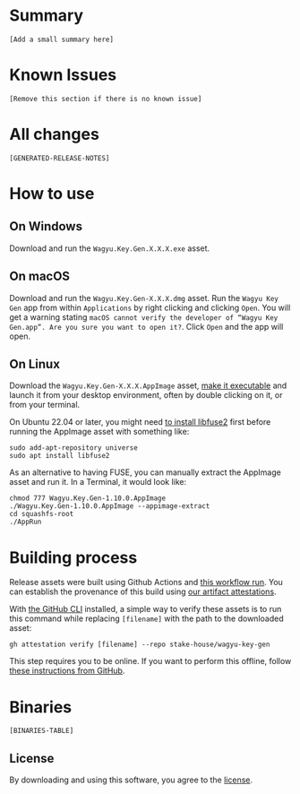 [comment]: <> (This is a comment, it will not be included in the final release notes.)
[comment]: <> (This template will be used to automatically generate release notes with the ci-build workflow.)
[comment]: <> (The following values will be automatically replaced with generated content from the workflow.)
[comment]: <> (`[GENERATED-RELEASE-NOTES]`: Replaced with the GitHub generated release notes.)
[comment]: <> (`[WORKFLOW-URL]`: Replaced with the link to the workflow that generated the build.)
[comment]: <> (`[BINARIES-TABLE]`: Replaced with the a markdown formatted table with a link to each binary download.)

# Summary

`[Add a small summary here]`

# Known Issues

`[Remove this section if there is no known issue]`

# All changes

`[GENERATED-RELEASE-NOTES]`

# How to use

## On Windows

Download and run the `Wagyu.Key.Gen.X.X.X.exe` asset.

## On macOS

Download and run the `Wagyu.Key.Gen-X.X.X.dmg` asset.  Run the `Wagyu Key Gen` app from within `Applications` by right clicking and clicking `Open`.  You will get a warning stating `macOS cannot verify the developer of “Wagyu Key Gen.app”. Are you sure you want to open it?`.  Click `Open` and the app will open.

## On Linux

Download the `Wagyu.Key.Gen-X.X.X.AppImage` asset, [make it executable](https://itsfoss.com/use-appimage-linux/) and launch it from your desktop environment, often by double clicking on it, or from your terminal.

On Ubuntu 22.04 or later, you might need [to install libfuse2](https://github.com/AppImage/AppImageKit/wiki/FUSE) first before running the AppImage asset with something like:

```
sudo add-apt-repository universe
sudo apt install libfuse2
```

As an alternative to having FUSE, you can manually extract the AppImage asset and run it. In a Terminal, it would look like:

```
chmod 777 Wagyu.Key.Gen-1.10.0.AppImage
./Wagyu.Key.Gen-1.10.0.AppImage --appimage-extract
cd squashfs-root
./AppRun
```

# Building process

Release assets were built using Github Actions and [this workflow run](`[WORKFLOW-RUN-URL]`). You can establish the provenance of this build using [our artifact attestations](https://github.com/stake-house/wagyu-key-gen/attestations).

With [the GitHub CLI](https://cli.github.com/) installed, a simple way to verify these assets is to run this command while replacing `[filename]` with the path to the downloaded asset:

```console
gh attestation verify [filename] --repo stake-house/wagyu-key-gen
```

This step requires you to be online. If you want to perform this offline, follow [these instructions from GitHub](https://docs.github.com/en/actions/security-for-github-actions/using-artifact-attestations/verifying-attestations-offline).

# Binaries

`[BINARIES-TABLE]`

## License

By downloading and using this software, you agree to the [license](LICENSE).